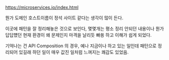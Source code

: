 
https://microservices.io/index.html

뭔가 도메인 호스트이름이 정석 사이트 같다는 생각이 많이 든다.

이곳에 패턴을 잘 정리해놓은 것으로 보인다, 몇몇개는 평소 정리 안되던 내용이나 뭔가 답답헀던 현재 환경이 왜 문제인지 마격을 날리듯 빠쑝 하고 이해가 쉽게 되었다.

기억나는 건 API Composition 의 경우, 예나 지금이나 하고 있는 일인데 패턴으로 정리되어 있길래 하던 일이 매우 값진 일처럼 느껴지는 쾌감도 있었음.




